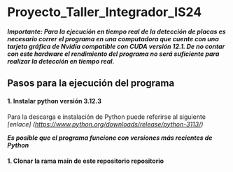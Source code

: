 # Proyecto_Taller_Integrador_IS24

***Importante: Para la ejecución en tiempo real de la detección de placas es necesario correr el programa en una computadora que cuente con una tarjeta gráfica de Nvidia compatible con CUDA versión 12.1. De no contar con este hardware el rendimiento del programa no será suficiente para realizar la detección en tiempo real.***

## Pasos para la ejecución del programa
#### 1. Instalar python versión 3.12.3
Para la descarga e instalación de Python puede referirse al siguiente *[enlace] (https://www.python.org/downloads/release/python-3113/)*

***Es posible que el programa funcione con versiones más recientes de Python***


#### 1. Clonar la rama main de este repositorio repositorio
